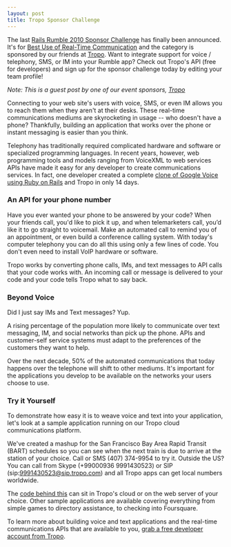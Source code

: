 ```yaml
---
layout: post
title: Tropo Sponsor Challenge
---
```


The last <a href="/challenges">Rails Rumble 2010 Sponsor Challenge</a> has
finally been announced. It's for <a href="/challenges/voice">Best Use of Real-Time
Communication</a> and the category is sponsored by our friends at
<a href="http://tropo.com">Tropo</a>. Want to integrate support for voice /
telephony, SMS, or IM into your Rumble app? Check out Tropo's API (free for
developers) and sign up for the sponsor challenge today by editing your team
profile!

_Note: This is a guest post by one of our event sponsors,
<a href="http://tropo.com">Tropo</a>_

Connecting to your web site's users with voice, SMS, or even IM allows
you to reach them when they aren't at their desks. These real-time
communications mediums are skyrocketing in usage -- who doesn't have a
phone? Thankfully, building an application that works over the phone
or instant messaging is easier than you think.

Telephony has traditionally required complicated hardware and software
or specialized programming languages. In recent years, however, web
programming tools and models ranging from VoiceXML to web services
APIs have made it easy for any developer to create communications
services. In fact, one developer created a complete <a
href="http://github.com/openvoice/">clone of Google Voice using Ruby
on Rails</a> and Tropo in only 14 days.

### An API for your phone number

Have you ever wanted your phone to be answered by your code? When your
friends call, you'd like to pick it up, and when telemarketers call,
you’d like it to go straight to voicemail. Make an automated call to
remind you of an appointment, or even build a conference calling
system. With today's computer telephony you can do all this using only
a few lines of code. You don't even need to install VoIP hardware or
software.

Tropo works by converting phone calls, IMs, and text messages to API
calls that your code works with. An incoming call or message is
delivered to your code and your code tells Tropo what to say back.

### Beyond Voice

Did I just say IMs and Text messages? Yup.

A rising percentage of the population more likely to communicate over
text messaging, IM, and social networks than pick up the phone. APIs
and customer-self service systems must adapt to the preferences of the
customers they want to help.

Over the next decade, 50% of the automated communications that today
happens over the telephone will shift to other mediums. It's important
for the applications you develop to be available on the networks your
users choose to use.

### Try it Yourself

To demonstrate how easy it is to weave voice and text into your
application, let's look at a sample application running on our Tropo
cloud communications platform.

We've created a mashup for the San Francisco Bay Area Rapid Transit
(BART) schedules so you can see when the next train is due to arrive
at the station of your choice. Call or SMS (407) 374-9954 to try it.
Outside the US? You can call from Skype (+99000936 9991430523) or SIP
(sip:9991430523@sip.tropo.com) and all Tropo apps can get local
numbers worldwide.

The <a href="https://www.tropo.com/docs/scripting/t_ruby-barteta.htm">code
behind this</a> can sit in Tropo's cloud or on the web server of your
choice. Other sample applications are available covering everything
from simple games to directory assistance, to checking into
Foursquare.

To learn more about building voice and text applications and the
real-time communications APIs that are available to you,
<a href="http://tropo.com/">grab a free developer account from Tropo</a>.
